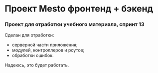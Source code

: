# Проект Mesto фронтенд + бэкенд

### **Проект для отработки учебного материала, спринт 13**

Сделан для отработки:
* серверной части приложения;
* модулей, контроллеров и роутов;
* обработки ошибок.

Надеюсь, это будет работать.
